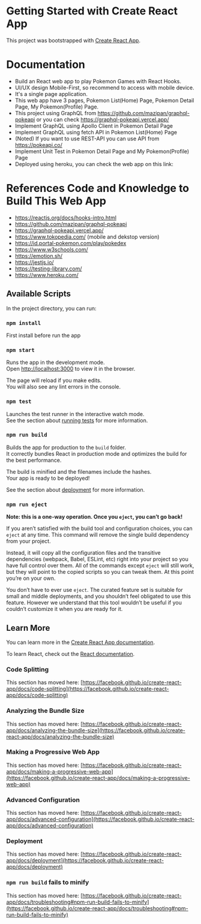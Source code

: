 # Getting Started with Create React App

This project was bootstrapped with [Create React App](https://github.com/facebook/create-react-app).

# Documentation
- Build an React web app to play Pokemon Games with React Hooks.
- UI/UX design Mobile-First, so recommend to access with mobile device.
- It's a single page application.
- This web app have 3 pages, Pokemon List(Home) Page, Pokemon Detail Page, My Pokemon(Profile) Page.
- This project using GraphQL from https://github.com/mazipan/graphql-pokeapi or you can check https://graphql-pokeapi.vercel.app/
- Implement GraphQL using Apollo Client in Pokemon Detail Page
- Implement GraphQL using fetch API in Pokemon List(Home) Page
- (Noted) If you want to use REST-API you can use API from https://pokeapi.co/
- Implement Unit Test in Pokemon Detail Page and My Pokemon(Profile) Page 
- Deployed using heroku, you can check the web app on this link: 

# References Code and Knowledge to Build This Web App
- https://reactjs.org/docs/hooks-intro.html
- https://github.com/mazipan/graphql-pokeapi
- https://graphql-pokeapi.vercel.app/
- https://www.tokopedia.com/ (mobile and dekstop version)
- https://id.portal-pokemon.com/play/pokedex
- https://www.w3schools.com/
- https://emotion.sh/
- https://jestjs.io/
- https://testing-library.com/
- https://www.heroku.com/

## Available Scripts

In the project directory, you can run:

### `npm install`
First install before run the app

### `npm start`

Runs the app in the development mode.\
Open [http://localhost:3000](http://localhost:3000) to view it in the browser.

The page will reload if you make edits.\
You will also see any lint errors in the console.

### `npm test`

Launches the test runner in the interactive watch mode.\
See the section about [running tests](https://facebook.github.io/create-react-app/docs/running-tests) for more information.

### `npm run build`

Builds the app for production to the `build` folder.\
It correctly bundles React in production mode and optimizes the build for the best performance.

The build is minified and the filenames include the hashes.\
Your app is ready to be deployed!

See the section about [deployment](https://facebook.github.io/create-react-app/docs/deployment) for more information.

### `npm run eject`

**Note: this is a one-way operation. Once you `eject`, you can’t go back!**

If you aren’t satisfied with the build tool and configuration choices, you can `eject` at any time. This command will remove the single build dependency from your project.

Instead, it will copy all the configuration files and the transitive dependencies (webpack, Babel, ESLint, etc) right into your project so you have full control over them. All of the commands except `eject` will still work, but they will point to the copied scripts so you can tweak them. At this point you’re on your own.

You don’t have to ever use `eject`. The curated feature set is suitable for small and middle deployments, and you shouldn’t feel obligated to use this feature. However we understand that this tool wouldn’t be useful if you couldn’t customize it when you are ready for it.

## Learn More

You can learn more in the [Create React App documentation](https://facebook.github.io/create-react-app/docs/getting-started).

To learn React, check out the [React documentation](https://reactjs.org/).

### Code Splitting

This section has moved here: [https://facebook.github.io/create-react-app/docs/code-splitting](https://facebook.github.io/create-react-app/docs/code-splitting)

### Analyzing the Bundle Size

This section has moved here: [https://facebook.github.io/create-react-app/docs/analyzing-the-bundle-size](https://facebook.github.io/create-react-app/docs/analyzing-the-bundle-size)

### Making a Progressive Web App

This section has moved here: [https://facebook.github.io/create-react-app/docs/making-a-progressive-web-app](https://facebook.github.io/create-react-app/docs/making-a-progressive-web-app)

### Advanced Configuration

This section has moved here: [https://facebook.github.io/create-react-app/docs/advanced-configuration](https://facebook.github.io/create-react-app/docs/advanced-configuration)

### Deployment

This section has moved here: [https://facebook.github.io/create-react-app/docs/deployment](https://facebook.github.io/create-react-app/docs/deployment)

### `npm run build` fails to minify

This section has moved here: [https://facebook.github.io/create-react-app/docs/troubleshooting#npm-run-build-fails-to-minify](https://facebook.github.io/create-react-app/docs/troubleshooting#npm-run-build-fails-to-minify)
